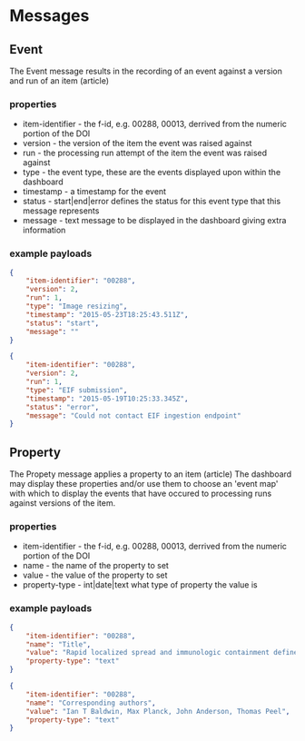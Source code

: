 # Messages

## Event

The Event message results in the recording of an event against a version and run of an item (article)

### properties

- item-identifier - the f-id, e.g. 00288, 00013, derrived from the numeric portion of the DOI
- version - the version of the item the event was raised against
- run - the processing run attempt of the item the event was raised against
- type - the event type, these are the events displayed upon within the dashboard
- timestamp - a timestamp for the event
- status - start|end|error defines the status for this event type that this message represents
- message - text message to be displayed in the dashboard giving extra information

### example payloads

```json
{
	"item-identifier": "00288",
	"version": 2,
	"run": 1,
	"type": "Image resizing",
	"timestamp": "2015-05-23T18:25:43.511Z",
	"status": "start",
	"message": ""
}
```

```json
{
	"item-identifier": "00288",
	"version": 2,
	"run": 1,
	"type": "EIF submission",
	"timestamp": "2015-05-19T10:25:33.345Z",
	"status": "error",
	"message": "Could not contact EIF ingestion endpoint"
}
```
## Property

The Propety message applies a property to an item (article)
The dashboard may display these properties and/or use them to choose an 'event map' with which to display the events that have occured to processing runs against versions of the item.

### properties

- item-identifier - the f-id, e.g. 00288, 00013, derrived from the numeric portion of the DOI
- name - the name of the property to set
- value - the value of the property to set
- property-type - int|date|text what type of property the value is

### example payloads

```json
{
	"item-identifier": "00288",
	"name": "Title",
	"value": "Rapid localized spread and immunologic containment define Herpes simplex virus-2 reactivation in the human genital tract",
	"property-type": "text"
}
```

```json
{
	"item-identifier": "00288",
	"name": "Corresponding authors",
	"value": "Ian T Baldwin, Max Planck, John Anderson, Thomas Peel",
	"property-type": "text"
}
```